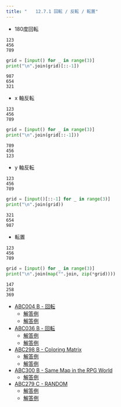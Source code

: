 ```yaml
---
title: "　　12.7.1 回転 / 反転 / 転置"
---
```


* 180度回転

```text:入力
123
456
789
```

```python:サンプルコード：sample_772.py
grid = [input() for _ in range(3)]
print("\n".join(grid)[::-1])
```

```text:実行結果
987
654
321
```

* x 軸反転

```text:入力
123
456
789
```

```python:サンプルコード：sample_773.py
grid = [input() for _ in range(3)]
print("\n".join(grid[::-1]))
```

```text:実行結果
789
456
123
```

* y 軸反転

```text:入力
123
456
789
```

```python:サンプルコード：sample_774.py
grid = [input()[::-1] for _ in range(3)]
print("\n".join(grid))
```

```text:実行結果
321
654
987
```

* 転置

```text:入力
123
456
789
```

```python:サンプルコード：sample_775.py
grid = [input() for _ in range(3)]
print("\n".join(map("".join, zip(*grid))))
```

```text:実行結果
147
258
369
```

- [ABC004 B - 回転](https://atcoder.jp/contests/abc004/tasks/abc004_2)
    - [解答例](https://atcoder.jp/contests/abc004/submissions/19380295)
    - [解答例](https://atcoder.jp/contests/abc004/submissions/19380341)
- [ABC036 B - 回転](https://atcoder.jp/contests/abc036/tasks/abc036_b)
    - [解答例](https://atcoder.jp/contests/abc036/submissions/19380403)
    - [解答例](https://atcoder.jp/contests/abc036/submissions/19380484)
- [ABC298 B - Coloring Matrix](https://atcoder.jp/contests/abc298/tasks/abc298_b)
    - [解答例](https://atcoder.jp/contests/abc298/submissions/40772602)
    - [解答例](https://atcoder.jp/contests/abc298/submissions/40680968)
- [ABC300 B - Same Map in the RPG World](https://atcoder.jp/contests/abc300/tasks/abc300_b)
    - [解答例](https://atcoder.jp/contests/abc300/submissions/48845758)
- [ABC279 C - RANDOM](https://atcoder.jp/contests/abc279/tasks/abc279_c)
    - [解答例](https://atcoder.jp/contests/abc279/submissions/37119769)
    - [解答例](https://atcoder.jp/contests/abc279/submissions/37119771)